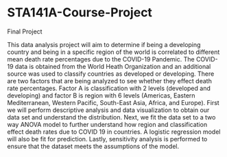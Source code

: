 # STA141A-Course-Project
Final Project 

This data analysis project will aim to determine if being a developing country and being in a specific region of the world is correlated to different mean death rate percentages due to the COVID-19 Pandemic. The COVID-19 data is obtained from the World Heath Organization and an additional source was used to classify countries as developed or developing. There are two factors that are being analyzed to see whether they effect death rate percentages. Factor A is classification with 2 levels (developed and developing) and factor B is region with 6 levels (Americas, Eastern Mediterranean, Western Pacific, South-East Asia, Africa, and Europe). First we will perform descriptive analysis and data visualization to obtain our data set and understand the distribution. Next, we fit the data set to a two way ANOVA model to further understand how region and classification effect death rates due to COVID 19 in countries. A logistic regression model will also be fit for prediction. Lastly, sensitivity analysis is performed to ensure that the dataset meets the assumptions of the model.
